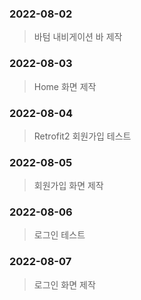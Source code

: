 ### 2022-08-02

>  바텀 내비게이션 바 제작

### 2022-08-03

> Home 화면 제작

### 2022-08-04

> Retrofit2 회원가입 테스트

### 2022-08-05

> 회원가입 화면 제작

### 2022-08-06

> 로그인 테스트

### 2022-08-07

> 로그인 화면 제작

